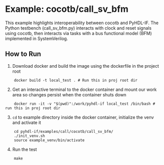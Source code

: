# Example: cocotb/call_sv_bfm

This example highlights interoperability between cocotb and PyHDL-IF. The Python testbench (call_sv_bfm.py)
interacts with clock and reset signals using cocotb, then interacts via tasks with a bus functional model (BFM)
implemented in SystemVerilog.

## How to Run
1. Download docker and build the image using the dockerfile in the project root
```
	docker build -t local_test . # Run this in proj root dir
```

2. Get an interactive terminal to the docker container and mount our work area so changes persist when the container shuts down
```
	docker run -it -v "$(pwd)":/work/pyhdl-if local_test /bin/bash # run this in proj root dir
```

3. `cd` to example directory inside the docker container, initialize the venv and activate it
```
	cd pyhdl-if/examples/call/cocotb/call_sv_bfm/
	./init_venv.sh
	source example_venv/bin/activate
```

4. Run the test
```
	make
```
